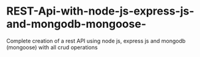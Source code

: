 # REST-Api-with-node-js-express-js-and-mongodb-mongoose-

Complete creation of a rest API using node js, express js and mongodb (mongoose) with all crud operations
